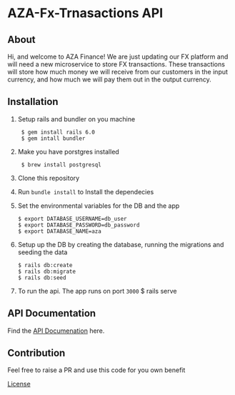 # AZA-Fx-Trnasactions API

## About

Hi, and welcome to AZA Finance! We are just updating our FX platform and will need a new microservice
to store FX transactions. These transactions will store how much money we will receive from our
customers in the input currency, and how much we will pay them out in the output currency.

## Installation

1. Setup rails  and bundler on you machine

        $ gem install rails 6.0
        $ gem intall bundler

2. Make you have porstgres installed

        $ brew install postgresql

3. Clone this repository

4. Run `bundle install` to Install the dependecies

5. Set the environmental variables for the DB and the app
    ```
    $ export DATABASE_USERNAME=db_user
    $ export DATABASE_PASSWORD=db_password
    $ export DATABASE_NAME=aza
    ```
6. Setup up the DB by creating the database, running the migrations and seeding the data
    ```
    $ rails db:create
    $ rails db:migrate
    $ rails db:seed
    ```
7. To run the api. The app runs on port `3000`
        $ rails serve

## API Documentation

Find the [API Documenation](https://documenter.getpostman.com/view/8046984/UyxgK8mX) here.

## Contribution

Feel free to raise a PR and use this code for you own benefit

[License](https://github.com/kenneth-kip/AZA-Fx-Trnasactions/blob/main/LICENSE)
